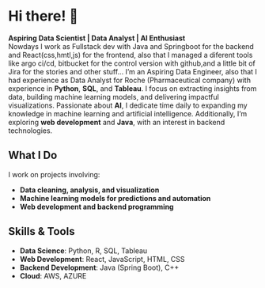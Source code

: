 # Hi there! 👋  

**Aspiring Data Scientist | Data Analyst | AI Enthusiast**  
Nowdays I work as Fullstack dev with Java and Springboot for the backend and React(css,hmtl,js) for the frontend, also that I managed a diferent tools like argo ci/cd, bitbucket for the control version with github,and a little bit of Jira for the stories and other stuff...
I’m an Aspiring Data Engineer, also that I had experience as Data Analyst for Roche (Pharmaceutical company) with experience in **Python**, **SQL**, and **Tableau**. I focus on extracting insights from data, building machine learning models, and delivering impactful visualizations. Passionate about **AI**, I dedicate time daily to expanding my knowledge in machine learning and artificial intelligence. Additionally, I’m exploring **web development** and **Java**, with an interest in backend technologies.  

## What I Do  
I work on projects involving:  
- **Data cleaning, analysis, and visualization**  
- **Machine learning models for predictions and automation**  
- **Web development and backend programming**  

## Skills & Tools  
- **Data Science**: Python, R, SQL, Tableau  
- **Web Development**: React, JavaScript, HTML, CSS  
- **Backend Development**: Java (Spring Boot), C++
- **Cloud**: AWS, AZURE
